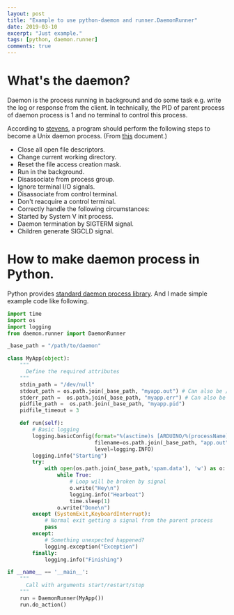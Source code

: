 ```yaml
---
layout: post
title: "Example to use python-daemon and runner.DaemonRunner"
date: 2019-03-10
excerpt: "Just example."
tags: [python, daemon.runner]
comments: true
---
```


# What's the daemon?

  Daemon is the process running in background and do some task e.g. write the log or response from the client. In technically, the PID of parent process of daemon process is 1 and no terminal to control this process. 

  According to [stevens](https://books.google.co.kr/books/about/UNIX_Network_Programming.html?id=Rc1QAAAAMAAJ&redir_esc=y), a program should perform the following steps to become a Unix daemon process. (From [this](https://www.python.org/dev/peps/pep-3143/#correct-daemon-behaviour) document.)
   
   - Close all open file descriptors.
   - Change current working directory.
   - Reset the file access creation mask.
   - Run in the background.
   - Disassociate from process group.
   - Ignore terminal I/O signals.
   - Disassociate from control terminal.
   - Don't reacquire a control terminal.
   - Correctly handle the following circumstances:
   - Started by System V init process.
   - Daemon termination by SIGTERM signal.
   - Children generate SIGCLD signal.

# How to make daemon process in Python.

 Python provides [standard daemon process library](https://www.python.org/dev/peps/pep-3143/). And I made simple example code like following.



``` python
import time
import os
import logging
from daemon.runner import DaemonRunner

_base_path = "/path/to/daemon"

class MyApp(object):
    """
      Define the required attributes
    """
    stdin_path = "/dev/null"
    stdout_path = os.path.join(_base_path, "myapp.out") # Can also be /dev/null 
    stderr_path =  os.path.join(_base_path, "myapp.err") # Can also be /dev/null
    pidfile_path =  os.path.join(_base_path, "myapp.pid")
    pidfile_timeout = 3 

    def run(self):
        # Basic logging 
        logging.basicConfig(format="%(asctime)s [ARDUINO/%(processName)s] %(levelname)s %(message)s",
                            filename=os.path.join(_base_path, "app.out"),
                            level=logging.INFO)
        logging.info("Starting")
        try:
            with open(os.path.join(_base_path,'spam.data'), 'w') as o:
                while True:
                    # Loop will be broken by signal
                    o.write("Hey\n")
                    logging.info("Hearbeat")
                    time.sleep(1)
                o.write("Done\n")
        except (SystemExit,KeyboardInterrupt):
            # Normal exit getting a signal from the parent process
            pass
        except:
            # Something unexpected happened? 
            logging.exception("Exception")
        finally:
            logging.info("Finishing")

if __name__ == '__main__':
    """
      Call with arguments start/restart/stop
    """
    run = DaemonRunner(MyApp())
    run.do_action()
```
